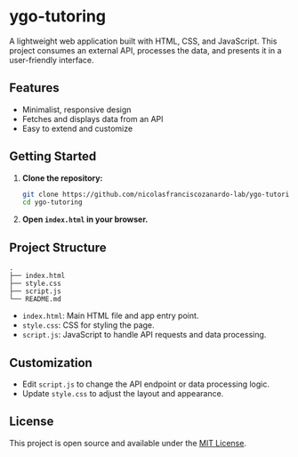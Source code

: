 # ygo-tutoring

A lightweight web application built with HTML, CSS, and JavaScript. This project consumes an external API, processes the data, and presents it in a user-friendly interface.

## Features

- Minimalist, responsive design
- Fetches and displays data from an API
- Easy to extend and customize

## Getting Started

1. **Clone the repository:**
   ```sh
   git clone https://github.com/nicolasfranciscozanardo-lab/ygo-tutoring.git
   cd ygo-tutoring
   ```

2. **Open `index.html` in your browser.**

## Project Structure

```
.
├── index.html
├── style.css
├── script.js
└── README.md
```

- `index.html`: Main HTML file and app entry point.
- `style.css`: CSS for styling the page.
- `script.js`: JavaScript to handle API requests and data processing.

## Customization

- Edit `script.js` to change the API endpoint or data processing logic.
- Update `style.css` to adjust the layout and appearance.

## License

This project is open source and available under the [MIT License](LICENSE).